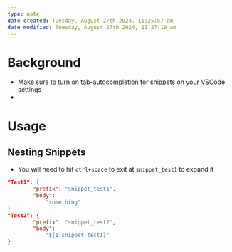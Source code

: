 ```yaml
---
type: note
date created: Tuesday, August 27th 2024, 11:25:57 am
date modified: Tuesday, August 27th 2024, 11:27:19 am
---
```

# Background
- Make sure to turn on tab-autocompletion for snippets on your VSCode settings
- 

# Usage
## Nesting Snippets
- You will need to hit `ctrl+space` to exit at `snippet_test1` to expand it
```json
"Test1": {
        "prefix": "snippet_test1",
        "body": 
            "something"
}
"Test2": {
        "prefix": "snippet_test2",
        "body": 
            "${1:snippet_test1}"
}
```